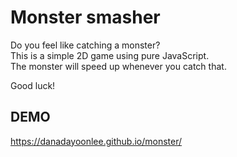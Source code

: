 # Monster smasher

Do you feel like catching a monster?<br>
This is a simple 2D game using pure JavaScript.<br>
The monster will speed up whenever you catch that.<br>

Good luck!<br>

## DEMO

https://danadayoonlee.github.io/monster/
